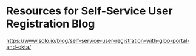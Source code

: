 # Resources for Self-Service User Registration Blog
https://www.solo.io/blog/self-service-user-registration-with-gloo-portal-and-okta/
